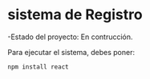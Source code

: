 <h1>sistema de Registro</h1>

-Estado del proyecto: En contrucción.

Para ejecutar el sistema, debes poner:

```npm install react```
